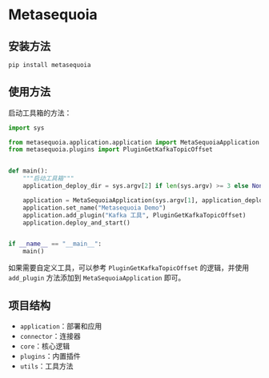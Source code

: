 # Metasequoia

## 安装方法

```bash
pip install metasequoia
```

## 使用方法

启动工具箱的方法：

```python
import sys

from metasequoia.application.application import MetaSequoiaApplication
from metasequoia.plugins import PluginGetKafkaTopicOffset


def main():
    """启动工具箱"""
    application_deploy_dir = sys.argv[2] if len(sys.argv) >= 3 else None

    application = MetaSequoiaApplication(sys.argv[1], application_deploy_dir)
    application.set_name("Metasequoia Demo")
    application.add_plugin("Kafka 工具", PluginGetKafkaTopicOffset)
    application.deploy_and_start()


if __name__ == "__main__":
    main()
```

如果需要自定义工具，可以参考 `PluginGetKafkaTopicOffset` 的逻辑，并使用 `add_plugin` 方法添加到 `MetaSequoiaApplication`
即可。

## 项目结构

- `application`：部署和应用
- `connector`：连接器
- `core`：核心逻辑
- `plugins`：内置插件
- `utils`：工具方法
